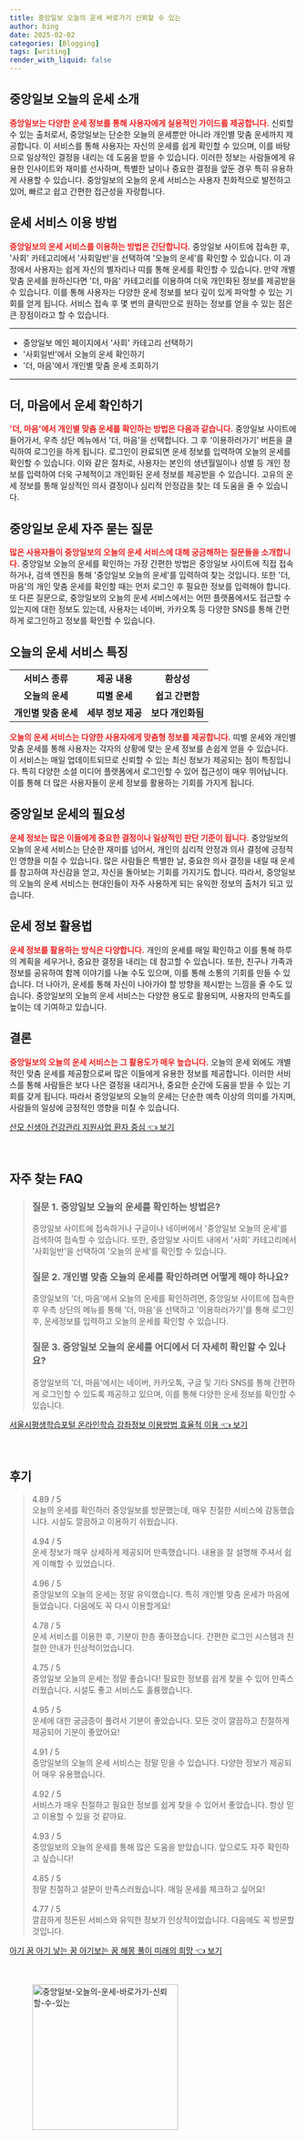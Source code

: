 ```yaml
---
title: 중앙일보 오늘의 운세 바로가기 신뢰할 수 있는
author: bing
date: 2025-02-02
categories: [Blogging]
tags: [writing]
render_with_liquid: false
---
```



<h2 id='중앙일보 오늘의 운세 소개'>중앙일보 오늘의 운세 소개</h2>

<p><b><span style="color: #ee2323;">중앙일보는 다양한 운세 정보를 통해 사용자에게 실용적인 가이드를 제공합니다.</span></b> 신뢰할 수 있는 출처로서, 중앙일보는 단순한 오늘의 운세뿐만 아니라 개인별 맞춤 운세까지 제공합니다. 이 서비스를 통해 사용자는 자신의 운세를 쉽게 확인할 수 있으며, 이를 바탕으로 일상적인 결정을 내리는 데 도움을 받을 수 있습니다. 이러한 정보는 사람들에게 유용한 인사이트와 재미를 선사하며, 특별한 날이나 중요한 결정을 앞둔 경우 특히 유용하게 사용할 수 있습니다. 중앙일보의 오늘의 운세 서비스는 사용자 친화적으로 발전하고 있어, 빠르고 쉽고 간편한 접근성을 자랑합니다.</p>

<h2 id='운세 서비스 이용 방법'>운세 서비스 이용 방법</h2>

<p><b><span style="color: #ee2323;">중앙일보의 운세 서비스를 이용하는 방법은 간단합니다.</span></b> 중앙일보 사이트에 접속한 후, '사회' 카테고리에서 '사회일반'을 선택하여 '오늘의 운세'를 확인할 수 있습니다. 이 과정에서 사용자는 쉽게 자신의 별자리나 띠를 통해 운세를 확인할 수 있습니다. 만약 개별 맞춤 운세를 원하신다면 '더, 마음' 카테고리를 이용하여 더욱 개인화된 정보를 제공받을 수 있습니다. 이를 통해 사용자는 다양한 운세 정보를 보다 깊이 있게 파악할 수 있는 기회를 얻게 됩니다. 서비스 접속 후 몇 번의 클릭만으로 원하는 정보를 얻을 수 있는 점은 큰 장점이라고 할 수 있습니다.</p>

<hr />

<ul>
    <li>중앙일보 메인 페이지에서 '사회' 카테고리 선택하기</li>
    <li>'사회일반'에서 오늘의 운세 확인하기</li>
    <li>'더, 마음'에서 개인별 맞춤 운세 조회하기</li>
</ul>

<hr />

<h2 id='더, 마음에서 운세 확인하기'>더, 마음에서 운세 확인하기</h2>

<p><b><span style="color: #ee2323;">'더, 마음'에서 개인별 맞춤 운세를 확인하는 방법은 다음과 같습니다.</span></b> 중앙일보 사이트에 들어가서, 우측 상단 메뉴에서 '더, 마음'을 선택합니다. 그 후 '이용하러가기' 버튼을 클릭하여 로그인을 하게 됩니다. 로그인이 완료되면 운세 정보를 입력하여 오늘의 운세를 확인할 수 있습니다. 이와 같은 절차로, 사용자는 본인의 생년월일이나 성별 등 개인 정보를 입력하여 더욱 구체적이고 개인화된 운세 정보를 제공받을 수 있습니다. 고유의 운세 정보를 통해 일상적인 의사 결정이나 심리적 안정감을 찾는 데 도움을 줄 수 있습니다.</p>

<h2 id='중앙일보 운세 자주 묻는 질문'>중앙일보 운세 자주 묻는 질문</h2>

<p><b><span style="color: #ee2323;">많은 사용자들이 중앙일보의 오늘의 운세 서비스에 대해 궁금해하는 질문들을 소개합니다.</span></b> 중앙일보 오늘의 운세를 확인하는 가장 간편한 방법은 중앙일보 사이트에 직접 접속하거나, 검색 엔진을 통해 '중앙일보 오늘의 운세'를 입력하여 찾는 것입니다. 또한 '더, 마음'의 개인 맞춤 운세를 확인할 때는 먼저 로그인 후 필요한 정보를 입력해야 합니다. 또 다른 질문으로, 중앙일보의 오늘의 운세 서비스에서는 어떤 플랫폼에서도 접근할 수 있는지에 대한 정보도 있는데, 사용자는 네이버, 카카오톡 등 다양한 SNS를 통해 간편하게 로그인하고 정보를 확인할 수 있습니다.</p>

<h2 id='오늘의 운세 서비스 특징'>오늘의 운세 서비스 특징</h2>

<table>
    <tr>
        <td style="text-align: center; height: 17px;"><b>서비스 종류</b></td>
        <td style="text-align: center; height: 17px;"><b>제공 내용</b></td>
        <td style="text-align: center; height: 17px;"><b>환상성</b></td>
    </tr>
    <tr>
        <td style="text-align: center; height: 17px;"><b>오늘의 운세</b></td>
        <td style="text-align: center; height: 17px;"><b>띠별 운세</b></td>
        <td style="text-align: center; height: 17px;"><b>쉽고 간편함</b></td>
    </tr>
    <tr>
        <td style="text-align: center; height: 17px;"><b>개인별 맞춤 운세</b></td>
        <td style="text-align: center; height: 17px;"><b>세부 정보 제공</b></td>
        <td style="text-align: center; height: 17px;"><b>보다 개인화됨</b></td>
    </tr>
</table>

<p><b><span style="color: #ee2323;">오늘의 운세 서비스는 다양한 사용자에게 맞춤형 정보를 제공합니다.</span></b> 띠별 운세와 개인별 맞춤 운세를 통해 사용자는 각자의 상황에 맞는 운세 정보를 손쉽게 얻을 수 있습니다. 이 서비스는 매일 업데이트되므로 신뢰할 수 있는 최신 정보가 제공되는 점이 특징입니다. 특히 다양한 소셜 미디어 플랫폼에서 로그인할 수 있어 접근성이 매우 뛰어납니다. 이를 통해 더 많은 사용자들이 운세 정보를 활용하는 기회를 가지게 됩니다.</p>

<h2 id='중앙일보 운세의 필요성'>중앙일보 운세의 필요성</h2>

<p><b><span style="color: #ee2323;">운세 정보는 많은 이들에게 중요한 결정이나 일상적인 판단 기준이 됩니다.</span></b> 중앙일보의 오늘의 운세 서비스는 단순한 재미를 넘어서, 개인의 심리적 안정과 의사 결정에 긍정적인 영향을 미칠 수 있습니다. 많은 사람들은 특별한 날, 중요한 의사 결정을 내릴 때 운세를 참고하여 자신감을 얻고, 자신을 돌아보는 기회를 가지기도 합니다. 따라서, 중앙일보의 오늘의 운세 서비스는 현대인들이 자주 사용하게 되는 유익한 정보의 출처가 되고 있습니다.</p>

<h2 id='운세 정보 활용법'>운세 정보 활용법</h2>

<p><b><span style="color: #ee2323;">운세 정보를 활용하는 방식은 다양합니다.</span></b> 개인의 운세를 매일 확인하고 이를 통해 하루의 계획을 세우거나, 중요한 결정을 내리는 데 참고할 수 있습니다. 또한, 친구나 가족과 정보를 공유하여 함께 이야기를 나눌 수도 있으며, 이를 통해 소통의 기회를 만들 수 있습니다. 더 나아가, 운세를 통해 자신이 나아가야 할 방향을 제시받는 느낌을 줄 수도 있습니다. 중앙일보의 오늘의 운세 서비스는 다양한 용도로 활용되며, 사용자의 만족도를 높이는 데 기여하고 있습니다.</p>

<h2 id='결론'>결론</h2>

<p><b><span style="color: #ee2323;">중앙일보의 오늘의 운세 서비스는 그 활용도가 매우 높습니다.</span></b> 오늘의 운세 외에도 개별적인 맞춤 운세를 제공함으로써 많은 이들에게 유용한 정보를 제공합니다. 이러한 서비스를 통해 사람들은 보다 나은 결정을 내리거나, 중요한 순간에 도움을 받을 수 있는 기회를 갖게 됩니다. 따라서 중앙일보의 오늘의 운세는 단순한 예측 이상의 의미를 가지며, 사람들의 일상에 긍정적인 영향을 미칠 수 있습니다.</p>


<p><a class="click-button" title="산모 신생아 건강관리 지원사업 환자 중심" href="https://24nara.github.io/posts/%EC%82%B0%EB%AA%A8-%EC%8B%A0%EC%83%9D%EC%95%84-%EA%B1%B4%EA%B0%95%EA%B4%80%EB%A6%AC-%EC%A7%80%EC%9B%90%EC%82%AC%EC%97%85-%ED%99%98%EC%9E%90-%EC%A4%91%EC%8B%AC/" rel="dofollow">산모 신생아 건강관리 지원사업 환자 중심 👈 보기</a></p><br>
<h2 id='자주_찾는_FAQ'>자주 찾는 FAQ</h2>
<div itemscope="" itemtype="https://schema.org/FAQPage"> 
<blockquote> 
<div itemscope="" itemprop="mainEntity" itemtype="https://schema.org/Question"> 
<h3 itemprop="name">질문 1. 중앙일보 오늘의 운세를 확인하는 방법은?</h3> 
<div itemscope="" itemprop="acceptedAnswer" itemtype="https://schema.org/Answer"> 
<span itemprop="text"> 
<p>중앙일보 사이트에 접속하거나 구글이나 네이버에서 '중앙일보 오늘의 운세'를 검색하여 접속할 수 있습니다. 또한, 중앙일보 사이트 내에서 '사회' 카테고리에서 '사회일반'을 선택하여 '오늘의 운세'를 확인할 수 있습니다.</p> 
</span> 
</div> 
</div> 

<div itemscope="" itemprop="mainEntity" itemtype="https://schema.org/Question"> 
<h3 itemprop="name">질문 2. 개인별 맞춤 오늘의 운세를 확인하려면 어떻게 해야 하나요?</h3> 
<div itemscope="" itemprop="acceptedAnswer" itemtype="https://schema.org/Answer"> 
<span itemprop="text"> 
<p>중앙일보의 '더, 마음'에서 오늘의 운세를 확인하려면, 중앙일보 사이트에 접속한 후 우측 상단의 메뉴를 통해 '더, 마음'을 선택하고 '이용하러가기'를 통해 로그인 후, 운세정보를 입력하고 오늘의 운세를 확인할 수 있습니다.</p> 
</span> 
</div> 
</div> 

<div itemscope="" itemprop="mainEntity" itemtype="https://schema.org/Question"> 
<h3 itemprop="name">질문 3. 중앙일보 오늘의 운세를 어디에서 더 자세히 확인할 수 있나요?</h3> 
<div itemscope="" itemprop="acceptedAnswer" itemtype="https://schema.org/Answer"> 
<span itemprop="text"> 
<p>중앙일보의 '더, 마음'에서는 네이버, 카카오톡, 구글 및 기타 SNS를 통해 간편하게 로그인할 수 있도록 제공하고 있으며, 이를 통해 다양한 운세 정보를 확인할 수 있습니다.</p> 
</span> 
</div> 
</div> 
</blockquote> 
</div>
<p><a class="click-button" title="서울시평생학습포털 온라인학습 강좌정보 이용방법 효율적 이용" href="https://24nara.github.io/posts/%EC%84%9C%EC%9A%B8%EC%8B%9C%ED%8F%89%EC%83%9D%ED%95%99%EC%8A%B5%ED%8F%AC%ED%84%B8-%EC%98%A8%EB%9D%BC%EC%9D%B8%ED%95%99%EC%8A%B5-%EA%B0%95%EC%A2%8C%EC%A0%95%EB%B3%B4-%EC%9D%B4%EC%9A%A9%EB%B0%A9%EB%B2%95-%ED%9A%A8%EC%9C%A8%EC%A0%81-%EC%9D%B4%EC%9A%A9/" rel="dofollow">서울시평생학습포털 온라인학습 강좌정보 이용방법 효율적 이용 👈 보기</a></p><br>
<h2 id='후기'>후기</h2>
<div itemscope itemtype="https://schema.org/Product">
  <blockquote>
  <div itemprop="review" itemscope itemtype="https://schema.org/Review">
      <div itemprop="reviewRating" itemscope itemtype="https://schema.org/Rating"> <span itemprop="ratingValue">4.89</span> / <span itemprop="bestRating">5</span> </div>
      <span itemprop="reviewBody">오늘의 운세를 확인하러 중앙일보를 방문했는데, 매우 친절한 서비스에 감동했습니다. 시설도 깔끔하고 이용하기 쉬웠습니다.</span>
  </div>
  <br>
  <div itemprop="review" itemscope itemtype="https://schema.org/Review">
      <div itemprop="reviewRating" itemscope itemtype="https://schema.org/Rating"> <span itemprop="ratingValue">4.94</span> / <span itemprop="bestRating">5</span> </div>
      <span itemprop="reviewBody">운세 정보가 매우 상세하게 제공되어 만족했습니다. 내용을 잘 설명해 주셔서 쉽게 이해할 수 있었습니다.</span>
  </div>
  <br>
  <div itemprop="review" itemscope itemtype="https://schema.org/Review">
      <div itemprop="reviewRating" itemscope itemtype="https://schema.org/Rating"> <span itemprop="ratingValue">4.96</span> / <span itemprop="bestRating">5</span> </div>
      <span itemprop="reviewBody">중앙일보의 오늘의 운세는 정말 유익했습니다. 특히 개인별 맞춤 운세가 마음에 들었습니다. 다음에도 꼭 다시 이용할게요!</span>
  </div>
  <br>
  <div itemprop="review" itemscope itemtype="https://schema.org/Review">
      <div itemprop="reviewRating" itemscope itemtype="https://schema.org/Rating"> <span itemprop="ratingValue">4.78</span> / <span itemprop="bestRating">5</span> </div>
      <span itemprop="reviewBody">운세 서비스를 이용한 후, 기분이 한층 좋아졌습니다. 간편한 로그인 시스템과 친절한 안내가 인상적이었습니다.</span>
  </div>
  <br>
  <div itemprop="review" itemscope itemtype="https://schema.org/Review">
      <div itemprop="reviewRating" itemscope itemtype="https://schema.org/Rating"> <span itemprop="ratingValue">4.75</span> / <span itemprop="bestRating">5</span> </div>
      <span itemprop="reviewBody">중앙일보 오늘의 운세는 정말 좋습니다! 필요한 정보를 쉽게 찾을 수 있어 만족스러웠습니다. 시설도 좋고 서비스도 훌륭했습니다.</span>
  </div>
  <br>
  <div itemprop="review" itemscope itemtype="https://schema.org/Review">
      <div itemprop="reviewRating" itemscope itemtype="https://schema.org/Rating"> <span itemprop="ratingValue">4.95</span> / <span itemprop="bestRating">5</span> </div>
      <span itemprop="reviewBody">운세에 대한 궁금증이 풀려서 기분이 좋았습니다. 모든 것이 깔끔하고 친절하게 제공되어 기분이 좋았어요!</span>
  </div>
  <br>
  <div itemprop="review" itemscope itemtype="https://schema.org/Review">
      <div itemprop="reviewRating" itemscope itemtype="https://schema.org/Rating"> <span itemprop="ratingValue">4.91</span> / <span itemprop="bestRating">5</span> </div>
      <span itemprop="reviewBody">중앙일보의 오늘의 운세 서비스는 정말 믿을 수 있습니다. 다양한 정보가 제공되어 매우 유용했습니다.</span>
  </div>
  <br>
  <div itemprop="review" itemscope itemtype="https://schema.org/Review">
      <div itemprop="reviewRating" itemscope itemtype="https://schema.org/Rating"> <span itemprop="ratingValue">4.92</span> / <span itemprop="bestRating">5</span> </div>
      <span itemprop="reviewBody">서비스가 매우 친절하고 필요한 정보를 쉽게 찾을 수 있어서 좋았습니다. 항상 믿고 이용할 수 있을 것 같아요.</span>
  </div>
  <br>
  <div itemprop="review" itemscope itemtype="https://schema.org/Review">
      <div itemprop="reviewRating" itemscope itemtype="https://schema.org/Rating"> <span itemprop="ratingValue">4.93</span> / <span itemprop="bestRating">5</span> </div>
      <span itemprop="reviewBody">중앙일보의 오늘의 운세를 통해 많은 도움을 받았습니다. 앞으로도 자주 확인하고 싶습니다!</span>
  </div>
  <br>
  <div itemprop="review" itemscope itemtype="https://schema.org/Review">
      <div itemprop="reviewRating" itemscope itemtype="https://schema.org/Rating"> <span itemprop="ratingValue">4.85</span> / <span itemprop="bestRating">5</span> </div>
      <span itemprop="reviewBody">정말 친절하고 설문이 만족스러웠습니다. 매일 운세를 체크하고 싶어요!</span>
  </div>
  <br>
  <div itemprop="review" itemscope itemtype="https://schema.org/Review">
      <div itemprop="reviewRating" itemscope itemtype="https://schema.org/Rating"> <span itemprop="ratingValue">4.77</span> / <span itemprop="bestRating">5</span> </div>
      <span itemprop="reviewBody">깔끔하게 정돈된 서비스와 유익한 정보가 인상적이었습니다. 다음에도 꼭 방문할 것입니다.</span>
  </div>
  </blockquote>
</div>
<p><a class="click-button" title="아기 꿈 아기 낳는 꿈 아기보는 꿈 해몽 풀이 미래의 희망" href="https://24nara.github.io/posts/%EC%95%84%EA%B8%B0-%EA%BF%88-%EC%95%84%EA%B8%B0-%EB%82%B3%EB%8A%94-%EA%BF%88-%EC%95%84%EA%B8%B0%EB%B3%B4%EB%8A%94-%EA%BF%88-%ED%95%B4%EB%AA%BD-%ED%92%80%EC%9D%B4-%EB%AF%B8%EB%9E%98%EC%9D%98-%ED%9D%AC%EB%A7%9D/" rel="dofollow">아기 꿈 아기 낳는 꿈 아기보는 꿈 해몽 풀이 미래의 희망 👈 보기</a></p><br>
<figure class="image"><img src="https://24nara.github.io/assets/img/thumbnail/중앙일보-오늘의-운세-바로가기-신뢰할-수-있는.webp" alt="중앙일보-오늘의-운세-바로가기-신뢰할-수-있는" width="256" height="256"></figure>